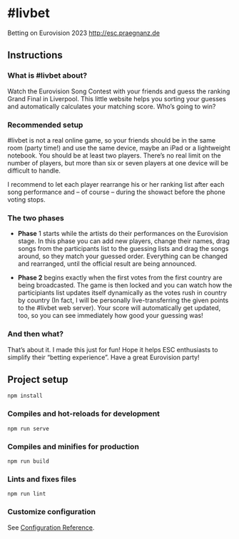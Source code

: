 # #livbet

Betting on Eurovision 2023
http://esc.praegnanz.de

## Instructions

### What is #livbet about?

Watch the Eurovision Song Contest with your friends and guess the ranking Grand Final in Liverpool. This little website helps you sorting your guesses and automatically calculates your matching score. Who’s going to win?

### Recommended setup

#livbet is not a real online game, so your friends should be in the same room (party time!) and use the same device, maybe an iPad or a lightweight notebook. You should be at least two players. There’s no real limit on the number of players, but more than six or seven players at one device will be difficult to handle.

I recommend to let each player rearrange his or her ranking list after each song performance and – of course – during the showact before the phone voting stops.

### The two phases

- **Phase** 1 starts while the artists do their performances on the Eurovision stage. In this phase you can add new players, change their names, drag songs from the participants list to the guessing lists and drag the songs around, so they match your guessed order. Everything can be changed and rearranged, until the official result are being announced.

- **Phase 2** begins exactly when the first votes from the first country are being broadcasted. The game is then locked and you can watch how the participiants list updates itself dynamically as the votes rush in country by country (In fact, I will be personally live-transferring the given points to the #livbet web server). Your score will automatically get updated, too, so you can see immediately how good your guessing was!

### And then what?

That’s about it. I made this just for fun! Hope it helps ESC enthusiasts to simplify their “betting experience”. Have a great Eurovision party!





## Project setup
```
npm install
```

### Compiles and hot-reloads for development
```
npm run serve
```

### Compiles and minifies for production
```
npm run build
```

### Lints and fixes files
```
npm run lint
```

### Customize configuration
See [Configuration Reference](https://cli.vuejs.org/config/).
